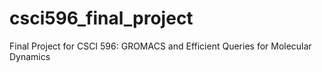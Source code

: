 # csci596_final_project
Final Project for CSCI 596: GROMACS and Efficient Queries for Molecular Dynamics
